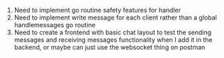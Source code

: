1. Need to implement go routine safety features for handler
2. Need to implement write message for each client rather than a global handlemessages go routine
3. Need to create a frontend with basic chat layout to test the sending messages and receiving messages functionality when I add it in the backend, or maybe can just use the websocket thing on postman